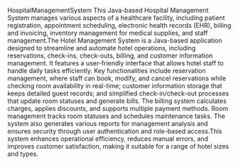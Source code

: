  HospitalManagementSystem
This Java-based Hospital Management System manages various aspects of a healthcare facility, including patient registration, appointment scheduling, electronic health records (EHR), billing and invoicing, inventory management for medical supplies, and staff management.The Hotel Management System is a Java-based application designed to streamline and automate hotel operations, including reservations, check-ins, check-outs, billing, and customer information management. It features a user-friendly interface that allows hotel staff to handle daily tasks efficiently. Key functionalities include reservation management, where staff can book, modify, and cancel reservations while checking room availability in real-time; customer information storage that keeps detailed guest records; and simplified check-in/check-out processes that update room statuses and generate bills. The billing system calculates charges, applies discounts, and supports multiple payment methods. Room management tracks room statuses and schedules maintenance tasks. The system also generates various reports for management analysis and ensures security through user authentication and role-based access.This system enhances operational efficiency, reduces manual errors, and improves customer satisfaction, making it suitable for a range of hotel sizes and types.
